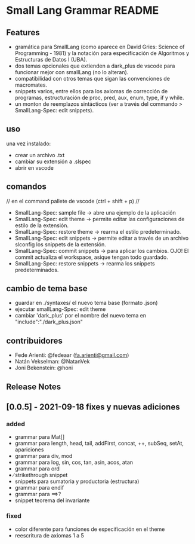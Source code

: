 # Small Lang Grammar README

## Features 

- gramática para SmallLang (como aparece en David Gries: Science of Programming - 1981) y la notación para especificación de Algoritmos y Estructuras de Datos I (UBA).
- dos temas opcionales que extienden a dark_plus de vscode para funcionar mejor con smallLang (no lo alteran).
- compatibilidad con otros temas que sigan las convenciones de macromates.
- snippets varios, entre ellos para los axiomas de corrección de programas, estructuración de proc, pred, aux, enum, type, if y while.
- un monton de reemplazos sintácticos (ver a través del commando > SmallLang-Spec: edit snippets).

## uso 
una vez instalado: 
- crear un archivo .txt
- cambiar su extensión a .slspec 
- abrir en vscode

## comandos 
// en el command pallete de vscode (ctrl + shift + p) //
- SmallLang-Spec: sample file -> abre una ejemplo de la aplicación
- SmallLang-Spec: edit theme -> permite editar las configuraciones de estilo de la extensión.
- SmallLang-Spec: restore theme  -> rearma el estilo predeterminado.
- SmallLang-Spec: edit snippets -> permite editar a través de un archivo slconfig los snippets de la extensión.
- SmallLang-Spec: commit snippets -> para aplicar los cambios. OJO! El commit actualiza el workspace, asique tengan todo guardado.
- SmallLang-Spec: restore snippets -> rearma los snippets predeterminados.

## cambio de tema base
- guardar en ./syntaxes/ el nuevo tema base (formato .json)
- ejecutar smallLang-Spec: edit theme
- cambiar 'dark_plus' por el nombre del nuevo tema en "include":"./dark_plus.json" 

## contribuidores 
- Fede Arienti: @fedeaar (fa.arienti@gmail.com) 
- Natán Vekselman: @NatanVek 
- Joni Bekenstein: @honi

## Release Notes 

## [0.0.5] - 2021-09-18 fixes y nuevas adiciones
### added ###
- grammar para Mat[]
- grammar para length, head, tail, addFirst, concat, ++, subSeq, setAt, apariciones
- grammar para div, mod
- grammar para log, sin, cos, tan, asin, acos, atan
- grammar para ord
- ̸strikethrough  snippet
- snippets para sumatoria y productoria (estructura)
- grammar para endif
- grammar para ⟹?
- snippet teorema del invariante

### fixed ###
- color diferente para funciones de especificación en el theme
- reescritura de axiomas 1 a 5
